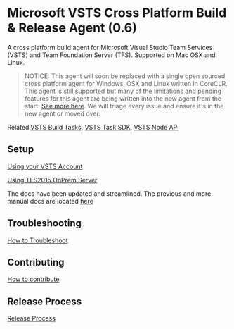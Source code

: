 # Microsoft VSTS Cross Platform Build & Release Agent (0.6)

A cross platform build agent for Microsoft Visual Studio Team Services (VSTS) and Team Foundation Server (TFS).  Supported on Mac OSX and Linux.

> NOTICE: This agent will soon be replaced with a single open sourced cross platform agent for Windows, OSX and Linux written in CoreCLR.  This agent is still supported but many of the limitations and pending features for this agent are being written into the new agent from the start.  [See more here](https://github.com/Microsoft/vsts-agent/blob/master/README.md).  We will triage every issue and ensure it's in the new agent or moved over.

Related:[VSTS Build Tasks](https://github.com/Microsoft/vso-agent-tasks), [VSTS Task SDK](https://github.com/Microsoft/vsts-task-lib), [VSTS Node API](https://github.com/Microsoft/vso-node-api)

## Setup

[Using your VSTS Account](docs/vsts.md)

[Using TFS2015 OnPrem Server](docs/onprem.md)

The docs have been updated and streamlined.  The previous and more manual docs are located [here](docs/old.md)

## Troubleshooting

[How to Troubleshoot](docs/troubleshooting.md)

## Contributing

[How to contribute](docs/contribute.md)

## Release Process

[Release Process](docs/releases.md)
